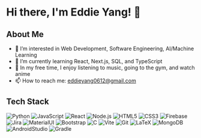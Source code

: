 # Hi there, I'm Eddie Yang! 👋

## About Me
- 👀 I’m interested in Web Development, Software Engineering, AI/Machine Learning
- 🌱 I’m currently learning React, Next.js, SQL, and TypeScript
- 🎇 In my free time, I enjoy listening to music, going to the gym, and watch anime
- 📫 How to reach me: eddieyang0612@gmail.com

## Tech Stack
![Python](https://img.shields.io/badge/-Python-3776AB?style=flat-square&logo=python&logoColor=white)
![JavaScript](https://img.shields.io/badge/-JavaScript-F7DF1E?style=flat-square&logo=javascript&logoColor=black)
![React](https://img.shields.io/badge/-React-61DAFB?style=flat-square&logo=react&logoColor=black)
![Node.js](https://img.shields.io/badge/-Node.js-339933?style=flat-square&logo=Node.js&logoColor=white)
![HTML5](https://img.shields.io/badge/-HTML5-E34F26?style=flat-square&logo=html5&logoColor=white)
![CSS3](https://img.shields.io/badge/-CSS3-1572B6?style=flat-square&logo=css3&logoColor=white)
![Firebase](https://img.shields.io/badge/-Firebase-FFCA28?style=flat-square&logo=firebase&logoColor=white)
![Jira](https://img.shields.io/badge/-Jira-0052CC?style=flat-square&logo=jira&logoColor=white)
![MaterialUI](https://img.shields.io/badge/-Material_UI-0081CB?style=flat-square&logo=material-ui&logoColor=white)
![Bootstrap](https://img.shields.io/badge/-Bootstrap-7952B3?style=flat-square&logo=bootstrap&logoColor=white)
![C](https://img.shields.io/badge/-C-A8B9CC?style=flat-square&logo=c&logoColor=white)
![Vite](https://img.shields.io/badge/-Vite-646CFF?style=flat-square&logo=vite&logoColor=white)
![Git](https://img.shields.io/badge/-Git-F05032?style=flat-square&logo=git&logoColor=white)
![LaTeX](https://img.shields.io/badge/-LaTeX-008080?style=flat-square&logo=latex&logoColor=white)
![MongoDB](https://img.shields.io/badge/-MongoDB-47A248?style=flat-square&logo=mongodb&logoColor=white)
![AndroidStudio](https://img.shields.io/badge/-Android_Studio-3DDC84?style=flat-square&logo=android-studio&logoColor=white)
![Gradle](https://img.shields.io/badge/-Gradle-02303A?style=flat-square&logo=gradle&logoColor=white)



<!-- You can add or remove languages and tools by modifying the badges. To find more badges, you can visit [Shields.io](https://shields.io/) and [Simple Icons](https://simpleicons.org/). -->
